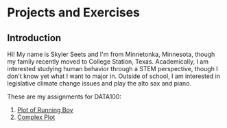 # Projects and Exercises
## Introduction
Hi! My name is Skyler Seets and I'm from Minnetonka, Minnesota, though my family recently moved to College Station, Texas. Academically, I am interested studying human behavior through a STEM perspective, though I don't know yet what I want to major in. Outside of school, I am interested in legislative climate change issues and play the alto sax and piano. 

These are my assignments for DATA100: 

1. [Plot of Running Boy](exercise1.md)
2. [Complex Plot](exercise2.md)
